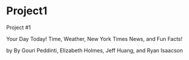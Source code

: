 # Project1
Project #1

Your Day Today! 
Time, Weather, New York Times News, and Fun Facts!

by By Gouri Peddinti, Elizabeth Holmes, Jeff Huang, and Ryan Isaacson